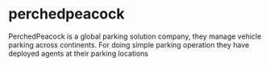 # perchedpeacock
PerchedPeacock is a global parking solution company, they manage vehicle parking across continents. For doing simple parking operation they have deployed agents at their parking locations
